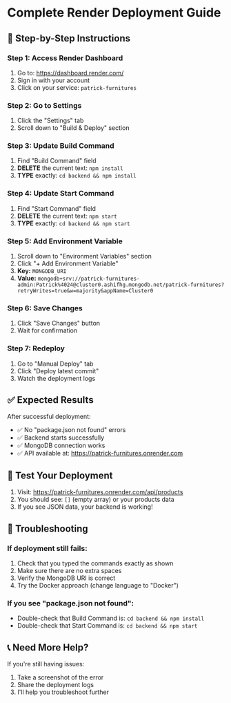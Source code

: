 # Complete Render Deployment Guide

## 🎯 Step-by-Step Instructions

### Step 1: Access Render Dashboard
1. Go to: https://dashboard.render.com/
2. Sign in with your account
3. Click on your service: `patrick-furnitures`

### Step 2: Go to Settings
1. Click the "Settings" tab
2. Scroll down to "Build & Deploy" section

### Step 3: Update Build Command
1. Find "Build Command" field
2. **DELETE** the current text: `npm install`
3. **TYPE** exactly: `cd backend && npm install`

### Step 4: Update Start Command
1. Find "Start Command" field
2. **DELETE** the current text: `npm start`
3. **TYPE** exactly: `cd backend && npm start`

### Step 5: Add Environment Variable
1. Scroll down to "Environment Variables" section
2. Click "+ Add Environment Variable"
3. **Key:** `MONGODB_URI`
4. **Value:** `mongodb+srv://patrick-furnitures-admin:Patrick%4024@cluster0.ashifhg.mongodb.net/patrick-furnitures?retryWrites=true&w=majority&appName=Cluster0`

### Step 6: Save Changes
1. Click "Save Changes" button
2. Wait for confirmation

### Step 7: Redeploy
1. Go to "Manual Deploy" tab
2. Click "Deploy latest commit"
3. Watch the deployment logs

## ✅ Expected Results

After successful deployment:
- ✅ No "package.json not found" errors
- ✅ Backend starts successfully
- ✅ MongoDB connection works
- ✅ API available at: https://patrick-furnitures.onrender.com

## 🧪 Test Your Deployment

1. Visit: https://patrick-furnitures.onrender.com/api/products
2. You should see: `[]` (empty array) or your products data
3. If you see JSON data, your backend is working!

## 🔧 Troubleshooting

### If deployment still fails:
1. Check that you typed the commands exactly as shown
2. Make sure there are no extra spaces
3. Verify the MongoDB URI is correct
4. Try the Docker approach (change language to "Docker")

### If you see "package.json not found":
- Double-check that Build Command is: `cd backend && npm install`
- Double-check that Start Command is: `cd backend && npm start`

## 📞 Need More Help?

If you're still having issues:
1. Take a screenshot of the error
2. Share the deployment logs
3. I'll help you troubleshoot further 